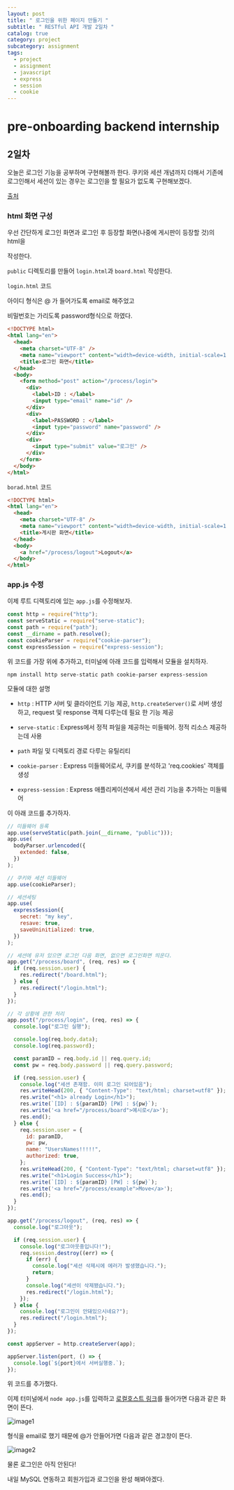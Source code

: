 ```yaml
---
layout: post
title: " 로그인을 위한 페이지 만들기 "
subtitle: " RESTful API 개발 2일차 "
catalog: true
category: project
subcategory: assignment
tags:
  - project
  - assignment
  - javascript
  - express
  - session
  - cookie
---
```


# pre-onboarding backend internship

## 2일차

오늘은 로그인 기능을 공부하며 구현해볼까 한다. 쿠키와 세션 개념까지 더해서 기존에 로그인해서 세션이 있는 경우는 로그인을 할 필요가 없도록 구현해보겠다.

[출처](https://velog.io/@sjy0917/express.js-login)

### html 화면 구성

우선 간단하게 로그인 화면과 로그인 후 등장할 화면(나중에 게시판이 등장할 것)의 html을

작성한다.

`public` 디렉토리를 만들어 `login.html`과 `board.html` 작성한다.

`login.html` 코드

아이디 형식은 @ 가 들어가도록 email로 해주었고

비밀번호는 가리도록 password형식으로 하였다.

```html
<!DOCTYPE html>
<html lang="en">
  <head>
    <meta charset="UTF-8" />
    <meta name="viewport" content="width=device-width, initial-scale=1.0" />
    <title>로그인 화면</title>
  </head>
  <body>
    <form method="post" action="/process/login">
      <div>
        <label>ID : </label>
        <input type="email" name="id" />
      </div>
      <div>
        <label>PASSWORD : </label>
        <input type="password" name="password" />
      </div>
      <div>
        <input type="submit" value="로그인" />
      </div>
    </form>
  </body>
</html>
```

`borad.html` 코드

```html
<!DOCTYPE html>
<html lang="en">
  <head>
    <meta charset="UTF-8" />
    <meta name="viewport" content="width=device-width, initial-scale=1.0" />
    <title>게시판 화면</title>
  </head>
  <body>
    <a href="/process/logout">Logout</a>
  </body>
</html>
```

### app.js 수정

이제 루트 디렉토리에 있는 `app.js`를 수정해보자.

```javascript
const http = require("http");
const serveStatic = require("serve-static");
const path = require("path");
const __dirname = path.resolve();
const cookieParser = require("cookie-parser");
const expressSession = require("express-session");
```

위 코드를 가장 위에 추가하고, 터미널에 아래 코드를 입력해서 모듈을 설치하자.

`npm install http serve-static path cookie-parser express-session`

모듈에 대한 설명

- `http` : HTTP 서버 및 클라이언트 기능 제공, `http.createServer()`로 서버 생성하고, request 및 response 객체 다루는데 필요 한 기능 제공

- `serve-static` : Express에서 정적 파일을 제공하는 미들웨어. 정적 리소스 제공하는데 사용
- `path` 파일 및 디렉토리 경로 다루는 유틸리티
- `cookie-parser` : Express 미들웨어로서, 쿠키를 분석하고 'req.cookies' 객체를 생성
- `express-session` : Express 애플리케이션에서 세션 관리 기능을 추가하는 미들웨어

이 아래 코드를 추가하자.

```javascript
// 미들웨어 등록
app.use(serveStatic(path.join(__dirname, "public")));
app.use(
  bodyParser.urlencoded({
    extended: false,
  })
);

// 쿠키와 세션 미들웨어
app.use(cookieParser);

// 세션세팅
app.use(
  expressSession({
    secret: "my key",
    resave: true,
    saveUninitialized: true,
  })
);

// 세션에 유저 있으면 로그인 다음 화면, 없으면 로그인화면 띄운다.
app.get("/process/board", (req, res) => {
  if (req.session.user) {
    res.redirect("/board.html");
  } else {
    res.redirect("/login.html");
  }
});

// 각 상황에 관한 처리
app.post("/process/login", (req, res) => {
  console.log("로그인 실행");

  console.log(req.body.data);
  console.log(req.password);

  const paramID = req.body.id || req.query.id;
  const pw = req.body.password || req.query.password;

  if (req.session.user) {
    console.log("세션 존재함. 이미 로그인 되어있음");
    res.writeHead(200, { "Content-Type": "text/html; charset=utf8" });
    res.write("<h1> already Login</h1>");
    res.write(`[ID] : ${paramID} [PW] : ${pw}`);
    res.write('<a href="/process/board">예시로</a>');
    res.end();
  } else {
    req.session.user = {
      id: paramID,
      pw: pw,
      name: "UsersNames!!!!!",
      authorized: true,
    };
    res.writeHead(200, { "Content-Type": "text/html; charset=utf8" });
    res.write("<h1>Login Success</h1>");
    res.write(`[ID] : ${paramID} [PW] : ${pw}`);
    res.write('<a href="/process/example">Move</a>');
    res.end();
  }
});

app.get("/process/logout", (req, res) => {
  console.log("로그아웃");

  if (req.session.user) {
    console.log("로그아웃중입니다!");
    req.session.destroy((err) => {
      if (err) {
        console.log("세션 삭제시에 에러가 발생했습니다.");
        return;
      }
      console.log("세션이 삭제됐습니다.");
      res.redirect("/login.html");
    });
  } else {
    console.log("로그인이 안돼있으시네요?");
    res.redirect("/login.html");
  }
});

const appServer = http.createServer(app);

appServer.listen(port, () => {
  console.log(`${port}에서 서버실행중.`);
});
```

위 코드를 추가했다.

이제 터미널에서 `node app.js`를 입력하고 [로컬호스트 링크](http://localhost:3001/login.html)를 들어가면 다음과 같은 화면이 뜬다.

![image1](https://github.com/junsoopooh/junsoopooh.github.io/blob/master/img/assignment0803_1.webp?raw=true)

형식을 email로 했기 때문에 @가 안들어가면 다음과 같은 경고창이 뜬다.

![image2](https://github.com/junsoopooh/junsoopooh.github.io/blob/master/img/assignment0803_2.webp?raw=true)

물론 로그인은 아직 안된다!

내일 MySQL 연동하고 회원가입과 로그인을 완성 해봐야겠다.
